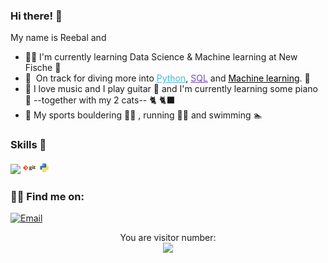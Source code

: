 ### Hi there! :wave:
My name is Reebal and
- 👨‍💻 I'm currently learning Data Science & Machine learning at New Fische 🐡 
- 🌱 &nbsp;On track for diving more into <a style="color:#45b8d8" href="https:https://www.python.org/" target="_blank"><u>Python</u></a>, <a style="color:#764ABC" href="https://www.techtarget.com/searchdatamanagement/definition/SQL/" target="_blank"><u>SQL</u></a> and <a style="color:#000000" href="https://en.wikipedia.org/wiki/Machine_learning" target="_blank"><u>Machine learning</u></a>. 🤖 
- :musical_note: I love music and I play guitar :guitar: and I'm currently learning some piano :musical_keyboard: --together with my 2 cats-- 🐈 🐈‍⬛ 
- :muscle: My sports bouldering 🧗‍♀️ , running 🏃‍♂️  and swimming :swimmer:
###  Skills :muscle:
<!-- <img src="https://img.shields.io/badge/python%20-%2314354C.svg?&style=for-the-badge&logo=python&logoColor=white"/> 
<img src="https://img.shields.io/badge/git%20-%23F05033.svg?&style=for-the-badge&logo=git&logoColor=white"/>    -->

<code><img height="20" src="https://decatec.de/wp-content/uploads/2021/06/PostgreSQL_Logo.png"></code>
<code><img height="20" src="https://raw.githubusercontent.com/github/explore/80688e429a7d4ef2fca1e82350fe8e3517d3494d/topics/git/git.png"></code>
<code><img height="20" src="https://raw.githubusercontent.com/github/explore/80688e429a7d4ef2fca1e82350fe8e3517d3494d/topics/python/python.png"></code>
<br />


### 🤝🏻 Find me on:
 <a href="mailto:reebal.sami@gmail.com"><img alt="Email" src="https://img.shields.io/badge/Email-reebal.sami@gmail.com-blue?style=flat-square&logo=gmail"></a>
<p align="center"> 
  You are visitor number: <br>
  <img src="https://profile-counter.glitch.me/ReebalSami/count.svg" />
</p>
